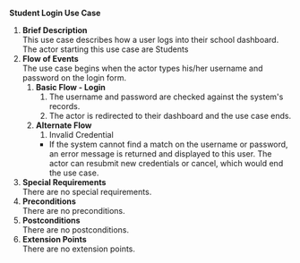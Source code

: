 **Student Login Use Case**

1. **Brief Description**  
This use case describes how a user logs into their school dashboard. The actor starting this use case are Students
2. **Flow of Events**  
The use case begins when the actor types his/her username and password on the login form.
	1. **Basic Flow - Login**
		1. The username and password are checked against the system's records.
		2. The actor is redirected to their dashboard and the use case ends.
	2. **Alternate Flow**
		1. Invalid Credential
		- If the system cannot find a match on the username or password, an error message is returned and displayed to this user. The actor can resubmit new credentials or cancel, which would end the use case.
3. **Special Requirements**  
There are no special requirements.
4. **Preconditions**  
There are no preconditions.
5. **Postconditions**  
There are no postconditions.
6. **Extension Points**  
There are no extension points.
